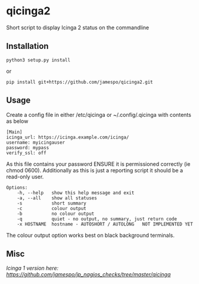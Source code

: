 qicinga2
========

Short script to display Icinga 2 status on the commandline

Installation
------------

    python3 setup.py install
    
or    
    
    pip install git+https://github.com/jamespo/qicinga2.git

Usage
-----

Create a config file in either /etc/qicinga or ~/.config/.qicinga with contents as below

    [Main]
    icinga_url: https://icinga.example.com/icinga/
    username: myicingauser
    password: mypass
	verify_ssl: off

As this file contains your password ENSURE it is permissioned correctly (ie chmod 0600).
Additionally as this is just a reporting script it should be a read-only user.

	Options:
		-h, --help   show this help message and exit
		-a, --all    show all statuses
		-s           short summary
		-c           colour output
		-b           no colour output
		-q           quiet - no output, no summary, just return code
		-x HOSTNAME  hostname - AUTOSHORT / AUTOLONG   NOT IMPLEMENTED YET
			  

The colour output option works best on black background terminals.

Misc
----

*Icinga 1 version here: https://github.com/jamespo/jp_nagios_checks/tree/master/qicinga*


